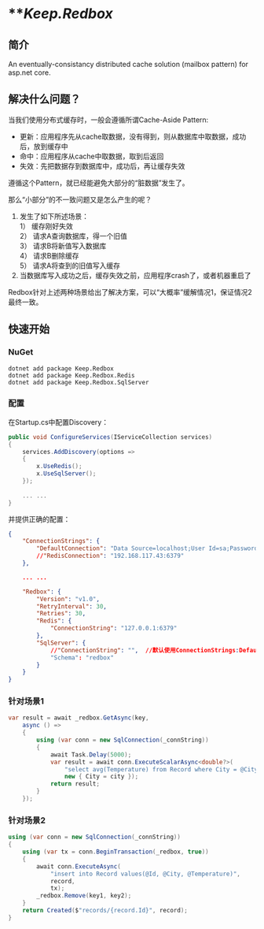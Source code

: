 # ***Keep.Redbox*

## 简介
An eventually-consistancy distributed cache solution (mailbox pattern) for asp.net core.

## 解决什么问题？
当我们使用分布式缓存时，一般会遵循所谓Cache-Aside Pattern:
* 更新：应用程序先从cache取数据，没有得到，则从数据库中取数据，成功后，放到缓存中
* 命中：应用程序从cache中取数据，取到后返回
* 失效：先把数据存到数据库中，成功后，再让缓存失效

遵循这个Pattern，就已经能避免大部分的“脏数据”发生了。

那么“小部分”的不一致问题又是怎么产生的呢？
1. 发生了如下所述场景： <br/>
    1） 缓存刚好失效 <br/>
    2） 请求A查询数据库，得一个旧值 <br/>
    3） 请求B将新值写入数据库 <br/>
    4） 请求B删除缓存 <br/>
    5） 请求A将查到的旧值写入缓存
2. 当数据库写入成功之后，缓存失效之前，应用程序crash了，或者机器重启了

Redbox针对上述两种场景给出了解决方案，可以“大概率”缓解情况1，保证情况2最终一致。

## 快速开始
### NuGet
```
dotnet add package Keep.Redbox
dotnet add package Keep.Redbox.Redis
dotnet add package Keep.Redbox.SqlServer
```

### 配置
在Startup.cs中配置Discovery：
```cs
public void ConfigureServices(IServiceCollection services)
{
    services.AddDiscovery(options =>
    {   
        x.UseRedis();
        x.UseSqlServer();
    });
    
    ... ...
}
```
并提供正确的配置：
```json
{
    "ConnectionStrings": {
        "DefaultConnection": "Data Source=localhost;User Id=sa;Password=****;Initial Catalog=redbox;",
        //"RedisConnection": "192.168.117.43:6379"
    },

    ... ...

    "Redbox": {
        "Version": "v1.0",
        "RetryInterval": 30,
        "Retries": 30,
        "Redis": {
            "ConnectionString": "127.0.0.1:6379"
        },
        "SqlServer": {
            //"ConnectionString": "",  //默认使用ConnectionStrings:DefaultConnection
            "Schema": "redbox"
        }
    }
}
```

### 针对场景1
```cs
var result = await _redbox.GetAsync(key,
    async () =>
    {
        using (var conn = new SqlConnection(_connString))
        {
            await Task.Delay(5000);
            var result = await conn.ExecuteScalarAsync<double?>(
                "select avg(Temperature) from Record where City = @City",
                new { City = city });
            return result;
        }
    });
```

### 针对场景2
```cs
using (var conn = new SqlConnection(_connString))
{
    using (var tx = conn.BeginTransaction(_redbox, true))
    {
        await conn.ExecuteAsync(
            "insert into Record values(@Id, @City, @Temperature)",
            record,
            tx);
        _redbox.Remove(key1, key2);
    }
    return Created($"records/{record.Id}", record);
}
```